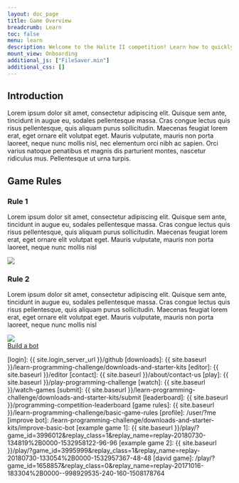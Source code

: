 ```yaml
---
layout: doc_page
title: Game Overview
breadcrumb: Learn
toc: false
menu: learn
description: Welcome to the Halite II competition! Learn how to quickly get started downloading, building, and submitting an AI bot.
mount_view: Onboarding
additional_js: ["FileSaver.min"]
additional_css: []
---
```

<script>
  var site_downloads = {{ site.data.downloads | jsonify }};
</script>

<div id="onboarding-container"></div>


<div class="doc-section" markdown="1">

## Introduction

Lorem ipsum dolor sit amet, consectetur adipiscing elit. Quisque sem ante, tincidunt in augue eu, sodales pellentesque massa. Cras congue lectus quis risus pellentesque, quis aliquam purus sollicitudin. Maecenas feugiat lorem erat, eget ornare elit volutpat eget. Mauris vulputate, mauris non porta laoreet, neque nunc mollis nisl, nec elementum orci nibh ac sapien. Orci varius natoque penatibus et magnis dis parturient montes, nascetur ridiculus mus. Pellentesque ut urna turpis.

</div>


<div class="doc-section" markdown="1">

## Game Rules

<div class="column-container">
  <div class="col" markdown="1">

### Rule 1

Lorem ipsum dolor sit amet, consectetur adipiscing elit. Quisque sem ante, tincidunt in augue eu, sodales pellentesque massa. Cras congue lectus quis risus pellentesque, quis aliquam purus sollicitudin. Maecenas feugiat lorem erat, eget ornare elit volutpat eget. Mauris vulputate, mauris non porta laoreet, neque nunc mollis nisl

  </div>
  <div class="col">
    <img src="/assets/images/game-1.jpg">
  </div>
</div>

<div class="column-container">
  <div class="col" markdown="1">

### Rule 2

Lorem ipsum dolor sit amet, consectetur adipiscing elit. Quisque sem ante, tincidunt in augue eu, sodales pellentesque massa. Cras congue lectus quis risus pellentesque, quis aliquam purus sollicitudin. Maecenas feugiat lorem erat, eget ornare elit volutpat eget. Mauris vulputate, mauris non porta laoreet, neque nunc mollis nisl

  </div>
  <div class="col">
    <img src="/assets/images/game-2.jpg">
  </div>
</div>

</div>

<div class="build-a-bot text-center">
  <a href="#" class="btn btn-primary">Build a bot</a>
</div>

[login]: {{ site.login_server_url }}/github
[downloads]: {{ site.baseurl }}/learn-programming-challenge/downloads-and-starter-kits
[editor]: {{ site.baseurl }}/editor
[contact]: {{ site.baseurl }}/about/contact-us
[play]: {{ site.baseurl }}/play-programming-challenge
[watch]: {{ site.baseurl }}/watch-games
[submit]: {{ site.baseurl }}/learn-programming-challenge/downloads-and-starter-kits/submit
[leaderboard]: {{ site.baseurl }}/programming-competition-leaderboard
[game rules]: {{ site.baseurl }}/learn-programming-challenge/basic-game-rules
[profile]: /user/?me
[improve bot]: /learn-programming-challenge/downloads-and-starter-kits/improve-basic-bot
[example game 1]: {{ site.baseurl }}/play/?game_id=3996012&replay_class=1&replay_name=replay-20180730-134819%2B0000-1532958122-96-96
[example game 2]: {{ site.baseurl }}/play/?game_id=3995999&replay_class=1&replay_name=replay-20180730-133054%2B0000-1532957367-48-48
[david game]: /play/?game_id=1658857&replay_class=0&replay_name=replay-20171016-183304%2B0000--998929535-240-160-1508178764
